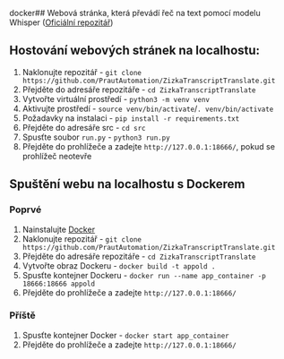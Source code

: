 docker## Webová stránka, která převádí řeč na text pomocí modelu Whisper ([Oficiální repozitář](https://github.com/openai/whisper))

## Hostování webových stránek na localhostu:

1. Naklonujte repozitář - `git clone https://github.com/PrautAutomation/ZizkaTranscriptTranslate.git`
2. Přejděte do adresáře repozitáře - `cd ZizkaTranscriptTranslate`
3. Vytvořte virtuální prostředí - `python3 -m venv venv`
4. Aktivujte prostředí - `source venv/bin/activate`/`. venv/bin/activate`
5. Požadavky na instalaci - `pip install -r requirements.txt`
6. Přejděte do adresáře src - `cd src`
7. Spusťte soubor `run.py` - `python3 run.py`
8. Přejděte do prohlížeče a zadejte `http://127.0.0.1:18666/`, pokud se prohlížeč neotevře

## Spuštění webu na localhostu s Dockerem
### Poprvé
1. Nainstalujte [Docker](https://docs.docker.com/engine/install/)
2. Naklonujte repozitář - `git clone https://github.com/PrautAutomation/ZizkaTranscriptTranslate.git`
3. Přejděte do adresáře repozitáře - `cd ZizkaTranscriptTranslate`
4. Vytvořte obraz Dockeru - `docker build -t appold .`
5. Spusťte kontejner Dockeru - `docker run --name app_container -p 18666:18666 appold`
6. Přejděte do prohlížeče a zadejte `http://127.0.0.1:18666/`

### Příště

1. Spusťte kontejner Docker - `docker start app_container`
2. Přejděte do prohlížeče a zadejte `http://127.0.0.1:18666/`
